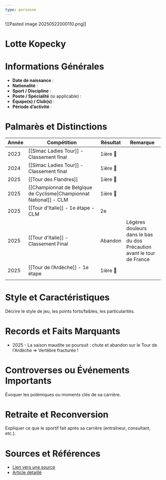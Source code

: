 ```yaml
---
type: personne
---
```

![[Pasted image 20250522000110.png]]
# Lotte Kopecky

# Informations Générales
- **Date de naissance** :  
- **Nationalité** :  
- **Sport / Discipline** :  
- **Poste / Spécialité** (si applicable) :  
- **Équipe(s) / Club(s)** :  
- **Période d’activité** :  

# Palmarès et Distinctions
| Année | Compétition                                                         | Résultat | Remarque                                                                  |
| ----- | ------------------------------------------------------------------- | -------- | ------------------------------------------------------------------------- |
| 2023  | [[Simac Ladies Tour]] - Classement final                            | 1ière 🥇 |                                                                           |
| 2024  | [[Simac Ladies Tour]] - Classement final                            | 1ière 🥇 |                                                                           |
| 2025  | [[Tour des Flandres]]                                               | 1ière 🥇 |                                                                           |
| 2025  | [[Championnat de Belgique de Cyclisme\|Championnat National]] - CLM | 1ière 🥇 |                                                                           |
| 2025  | [[Tour d'Italie]] - 1e étape - CLM                                  | 2e       |                                                                           |
| 2025  | [[Tour d'Italie]] - Classement Final                                | Abandon  | Légères douleurs dans le bas du dos<br>Précaution avant le tour de France |
| 2025  | [[Tour de l’Ardèche]] - 1e étape                                    | 1ière 🥇 |                                                                           |
|       |                                                                     |          |                                                                           |

# Style et Caractéristiques
Décrire le style de jeu, les points forts/faibles, les particularités.

# Records et Faits Marquants
- 2025 - La saison maudite se poursuit : chute et abandon sur le Tour de l'Ardèche => Vertèbre fracturée !

# Controverses ou Événements Importants
Évoquer les polémiques ou moments clés de sa carrière.

# Retraite et Reconversion
Expliquer ce que le sportif fait après sa carrière (entraîneur, consultant, etc.).

# Sources et Références
- [Lien vers une source](#)
- [Article détaillé](#)
